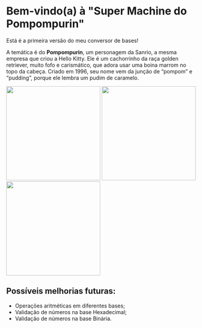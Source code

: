 # Bem-vindo(a) à "Super Machine do Pompompurin"

Está é a primeira versão do meu conversor de bases!

A temática é do **Pompompurin**, um personagem da Sanrio, a mesma empresa que criou a Hello Kitty. Ele é um cachorrinho da raça golden retriever, muito fofo e carismático, que adora usar uma boina marrom no topo da cabeça. Criado em 1996, seu nome vem da junção de “pompom” e “pudding”, porque ele lembra um pudim de caramelo.

<img src="https://img-07.stickers.cloud/packs/661fe2d7-a6d1-464e-a06e-ed53cf67c580/webp/8e7f4293-7d6a-42c5-ac9c-08236a9b6815.webp" width="250px"> <img src="https://img-07.stickers.cloud/packs/661fe2d7-a6d1-464e-a06e-ed53cf67c580/webp/8e7f4293-7d6a-42c5-ac9c-08236a9b6815.webp" width="250px"> <img src="https://img-07.stickers.cloud/packs/661fe2d7-a6d1-464e-a06e-ed53cf67c580/webp/8e7f4293-7d6a-42c5-ac9c-08236a9b6815.webp" width="250px">
## Possíveis melhorias futuras:
 - Operações aritméticas em diferentes bases;
 - Validação de números na base Hexadecimal;
 - Validação de números na base Binária.
